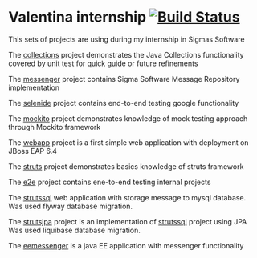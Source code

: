 # Valentina internship [![Build Status](https://travis-ci.org/vmalaya/internship.svg?branch=master)](https://travis-ci.org/vmalaya/internship)
This sets of projects are using during my internship in Sigmas Software

<!--
[toc]
-->

The [collections] project demonstrates the Java Collections
functionality covered by unit test for quick guide or future
refinements

The [messenger] project contains Sigma Software Message
Repository implementation

The [selenide] project contains end-to-end testing google 
functionality

The [mockito] project demonstrates knowledge of mock testing
approach through Mockito framework 

The [webapp] project is a first simple web application with deployment 
on JBoss EAP 6.4

The [struts] project demonstrates basics knowledge of struts framework 

The [e2e] project contains ene-to-end testing internal projects 

The [strutssql] web application with storage message to mysql database.
Was used flyway database migration.  
 
The [strutsjpa] project is an implementation of [strutssql] project using JPA 
Was used liquibase database migration.

The [eemessenger] is a java EE application with messenger functionality

<!--
references
-->

[collections]: collections
[messenger]: messenger
[selenide]: selenide
[mockito]: mockito
[webapp]: webapp 
[struts]: struts
[e2e]: e2e
[strutssql]: strutssql
[strutsjpa]: strutsjpa
[eemessenger]: eemessenger
